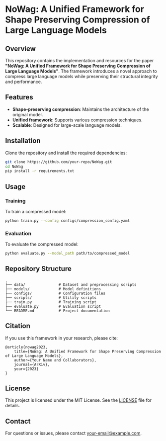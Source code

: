 # NoWag: A Unified Framework for Shape Preserving Compression of Large Language Models

## Overview
This repository contains the implementation and resources for the paper **"NoWag: A Unified Framework for Shape Preserving Compression of Large Language Models"**. The framework introduces a novel approach to compress large language models while preserving their structural integrity and performance.

## Features
- **Shape-preserving compression**: Maintains the architecture of the original model.
- **Unified framework**: Supports various compression techniques.
- **Scalable**: Designed for large-scale language models.

## Installation
Clone the repository and install the required dependencies:
```bash
git clone https://github.com/your-repo/NoWag.git
cd NoWag
pip install -r requirements.txt
```

## Usage
### Training
To train a compressed model:
```bash
python train.py --config configs/compression_config.yaml
```

### Evaluation
To evaluate the compressed model:
```bash
python evaluate.py --model_path path/to/compressed_model
```

## Repository Structure
```
.
├── data/               # Dataset and preprocessing scripts
├── models/             # Model definitions
├── configs/            # Configuration files
├── scripts/            # Utility scripts
├── train.py            # Training script
├── evaluate.py         # Evaluation script
└── README.md           # Project documentation
```

## Citation
If you use this framework in your research, please cite:
```
@article{nowag2023,
    title={NoWag: A Unified Framework for Shape Preserving Compression of Large Language Models},
    author={Your Name and Collaborators},
    journal={ArXiv},
    year={2023}
}
```

## License
This project is licensed under the MIT License. See the [LICENSE](LICENSE) file for details.

## Contact
For questions or issues, please contact [your-email@example.com](mailto:your-email@example.com).